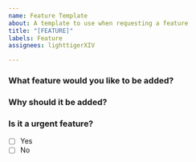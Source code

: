 ```yaml
---
name: Feature Template
about: A template to use when requesting a feature
title: "[FEATURE]"
labels: Feature
assignees: lighttigerXIV

---
```


### What feature would you like to be added?

### Why should it be added?

### Is it a urgent feature?
- [ ] Yes
- [ ] No
